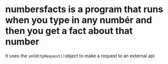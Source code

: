 # numbersfacts is a program that runs when you type in any numbér and then you get a fact about that number
It uses the <code>xmlHttpRequest()</code>object to make a request to an external api
